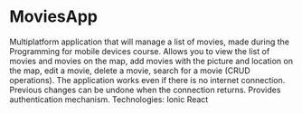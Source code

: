 # MoviesApp
Multiplatform application that will manage a list of movies, made during the Programming for mobile devices course.
Allows you to view the list of movies and movies on the map, add movies with the picture and location on the map, edit a movie, delete a movie, search for a movie (CRUD operations).
The application works even if there is no internet connection. Previous changes can be undone when the connection returns.
Provides authentication mechanism.
Technologies: Ionic React 
